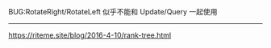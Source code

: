 BUG:RotateRight/RotateLeft 似乎不能和 Update/Query 一起使用

---

https://riteme.site/blog/2016-4-10/rank-tree.html
